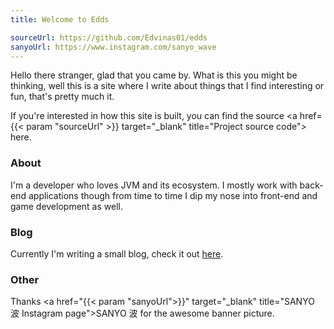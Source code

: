 ```yaml
---
title: Welcome to Edds

sourceUrl: https://github.com/Edvinas01/edds
sanyoUrl: https://www.instagram.com/sanyo_wave
---
```


Hello there stranger, glad that you came by. What is this you might be
thinking, well this is a site where I write about things that I find
interesting or fun, that's pretty much it.

If you're interested in how this site is built, you can find the source
<a href={{< param "sourceUrl" >}} target="_blank" title="Project source code">
here</a>.

### About
I'm a developer who loves JVM and its ecosystem. I mostly work with
back-end applications though from time to time I dip my nose into
front-end and game development as well.

### Blog
Currently I'm writing a small blog, check it out <a href="/blog" title="Blog">
here</a>.

### Other
Thanks <a href="{{< param "sanyoUrl">}}" target="_blank" 
title="SANYO 波 Instagram page">SANYO 波</a> for the awesome banner picture.
